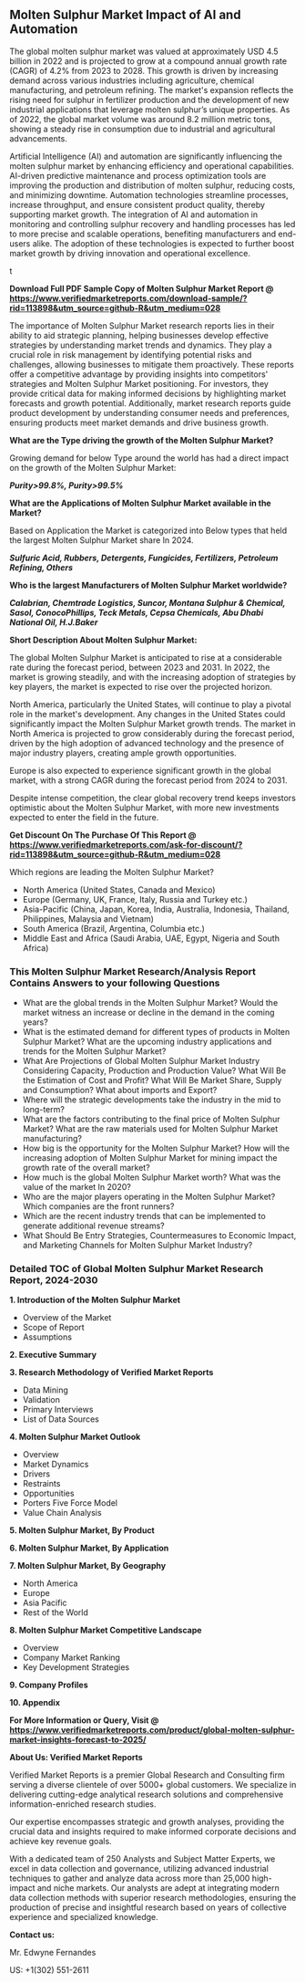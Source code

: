 <h2>Molten Sulphur Market Impact of AI and Automation</h2><p>The global molten sulphur market was valued at approximately USD 4.5 billion in 2022 and is projected to grow at a compound annual growth rate (CAGR) of 4.2% from 2023 to 2028. This growth is driven by increasing demand across various industries including agriculture, chemical manufacturing, and petroleum refining. The market's expansion reflects the rising need for sulphur in fertilizer production and the development of new industrial applications that leverage molten sulphur’s unique properties. As of 2022, the global market volume was around 8.2 million metric tons, showing a steady rise in consumption due to industrial and agricultural advancements.</p><p>Artificial Intelligence (AI) and automation are significantly influencing the molten sulphur market by enhancing efficiency and operational capabilities. AI-driven predictive maintenance and process optimization tools are improving the production and distribution of molten sulphur, reducing costs, and minimizing downtime. Automation technologies streamline processes, increase throughput, and ensure consistent product quality, thereby supporting market growth. The integration of AI and automation in monitoring and controlling sulphur recovery and handling processes has led to more precise and scalable operations, benefiting manufacturers and end-users alike. The adoption of these technologies is expected to further boost market growth by driving innovation and operational excellence.</p>t</p><p id="" class=""><strong>Download Full PDF Sample Copy of Molten Sulphur Market Report @ <a href="https://www.verifiedmarketreports.com/download-sample/?rid=113898&utm_source=github-R&utm_medium=028" target="_blank">https://www.verifiedmarketreports.com/download-sample/?rid=113898&utm_source=github-R&utm_medium=028</a></strong></p><p>The importance of&nbsp;Molten Sulphur Market research reports lies in their ability to aid strategic planning, helping businesses develop effective strategies by understanding market trends and dynamics. They play a crucial role in risk management by identifying potential risks and challenges, allowing businesses to mitigate them proactively. These reports offer a competitive advantage by providing insights into competitors' strategies and Molten Sulphur Market positioning. For investors, they provide critical data for making informed decisions by highlighting market forecasts and growth potential. Additionally, market research reports guide product development by understanding consumer needs and preferences, ensuring products meet market demands and drive business growth.</p><p><strong>What are the&nbsp;Type driving the growth of the Molten Sulphur Market?</strong></p><p id="" class="">Growing demand for below Type around the world has had a direct impact on the growth of the Molten Sulphur Market:</p><em><strong>Purity>99.8%, Purity>99.5%</strong></em></p><strong>What are the&nbsp;Applications&nbsp;of Molten Sulphur Market available in the Market?</strong></p><p id="" class="">Based on Application the Market is categorized into Below types that held the largest Molten Sulphur Market share In 2024.</p><em><strong>Sulfuric Acid, Rubbers, Detergents, Fungicides, Fertilizers, Petroleum Refining, Others</strong></em></p><strong>Who is the largest Manufacturers of Molten Sulphur Market worldwide?</strong></p><p><em><strong>Calabrian, Chemtrade Logistics, Suncor, Montana Sulphur & Chemical, Sasol, ConocoPhillips, Teck Metals, Cepsa Chemicals, Abu Dhabi National Oil, H.J.Baker</strong></em></p><p id="" class=""><strong>Short Description About Molten Sulphur Market:</strong></p><p>The global Molten Sulphur Market is anticipated to rise at a considerable rate during the forecast period, between 2023 and 2031. In 2022, the market is growing steadily, and with the increasing adoption of strategies by key players, the market is expected to rise over the projected horizon.</p><p>North America, particularly the United States, will continue to play a pivotal role in the market's development. Any changes in the United States could significantly impact the Molten Sulphur Market growth trends. The market in North America is projected to grow considerably during the forecast period, driven by the high adoption of advanced technology and the presence of major industry players, creating ample growth opportunities.</p><p>Europe is also expected to experience significant growth in the global market, with a strong CAGR during the forecast period from 2024 to 2031.</p><p>Despite intense competition, the clear global recovery trend keeps investors optimistic about the Molten Sulphur Market, with more new investments expected to enter the field in the future.</p><p id="" class=""><strong>Get Discount On The Purchase Of This Report @ <a href="https://www.verifiedmarketreports.com/ask-for-discount/?rid=113898&utm_source=github-R&utm_medium=028" target="_blank">https://www.verifiedmarketreports.com/ask-for-discount/?rid=113898&utm_source=github-R&utm_medium=028</a></strong></p>Which regions are leading the Molten Sulphur Market?</p><ul><li>North America (United States, Canada and Mexico)</li><li>Europe (Germany, UK, France, Italy, Russia and Turkey etc.)</li><li>Asia-Pacific (China, Japan, Korea, India, Australia, Indonesia, Thailand, Philippines, Malaysia and Vietnam)</li><li>South America (Brazil, Argentina, Columbia etc.)</li><li>Middle East and Africa (Saudi Arabia, UAE, Egypt, Nigeria and South Africa)</li></ul><h3 id="" class="">This Molten Sulphur Market Research/Analysis Report Contains Answers to your following Questions</h3><ul><li>What are the global trends in the Molten Sulphur Market? Would the market witness an increase or decline in the demand in the coming years?</li><li>What is the estimated demand for different types of products in Molten Sulphur Market? What are the upcoming industry applications and trends for the Molten Sulphur Market?</li><li>What Are Projections of Global Molten Sulphur Market Industry Considering Capacity, Production and Production Value? What Will Be the Estimation of Cost and Profit? What Will Be Market Share, Supply and Consumption? What about imports and Export?</li><li>Where will the strategic developments take the industry in the mid to long-term?</li><li>What are the factors contributing to the final price of Molten Sulphur Market? What are the raw materials used for Molten Sulphur Market manufacturing?</li><li>How big is the opportunity for the Molten Sulphur Market? How will the increasing adoption of Molten Sulphur Market for mining impact the growth rate of the overall market?</li><li>How much is the global Molten Sulphur Market worth? What was the value of the market In 2020?</li><li>Who are the major players operating in the Molten Sulphur Market? Which companies are the front runners?</li><li>Which are the recent industry trends that can be implemented to generate additional revenue streams?</li><li>What Should Be Entry Strategies, Countermeasures to Economic Impact, and Marketing Channels for Molten Sulphur Market Industry?</li></ul><h3 id="" class="">Detailed TOC of Global Molten Sulphur Market Research Report, 2024-2030</h3><p id="" class=""><strong>1. Introduction of the Molten Sulphur Market</strong></p><ul><li>Overview of the Market</li><li>Scope of Report</li><li>Assumptions</li></ul><p id="" class=""><strong>2. Executive Summary</strong></p><p id="" class=""><strong>3. Research Methodology of Verified Market Reports</strong></p><ul><li>Data Mining</li><li>Validation</li><li>Primary Interviews</li><li>List of Data Sources</li></ul><p id="" class=""><strong>4. Molten Sulphur Market Outlook</strong></p><ul><li>Overview</li><li>Market Dynamics</li><li>Drivers</li><li>Restraints</li><li>Opportunities</li><li>Porters Five Force Model</li><li>Value Chain Analysis</li></ul><p id="" class=""><strong>5. Molten Sulphur Market, By Product</strong></p><p id="" class=""><strong>6. Molten Sulphur Market, By Application</strong></p><p id="" class=""><strong>7. Molten Sulphur Market, By Geography</strong></p><ul><li>North America</li><li>Europe</li><li>Asia Pacific</li><li>Rest of the World</li></ul><p id="" class=""><strong>8. Molten Sulphur Market Competitive Landscape</strong></p><ul><li>Overview</li><li>Company Market Ranking</li><li>Key Development Strategies</li></ul><p id="" class=""><strong>9. Company Profiles</strong></p><p id="" class=""><strong>10. Appendix</strong></p><p id="" class=""><strong>For More Information or Query, Visit @ <a href="https://www.verifiedmarketreports.com/product/global-molten-sulphur-market-insights-forecast-to-2025/" target="_blank">https://www.verifiedmarketreports.com/product/global-molten-sulphur-market-insights-forecast-to-2025/</a></strong></p><p id="" class=""><strong>About Us: Verified Market Reports</strong></p><p id="" class="">Verified Market Reports is a premier Global Research and Consulting firm serving a diverse clientele of over 5000+ global customers. We specialize in delivering cutting-edge analytical research solutions and comprehensive information-enriched research studies.</p><p id="" class="">Our expertise encompasses strategic and growth analyses, providing the crucial data and insights required to make informed corporate decisions and achieve key revenue goals.</p><p id="" class="">With a dedicated team of 250 Analysts and Subject Matter Experts, we excel in data collection and governance, utilizing advanced industrial techniques to gather and analyze data across more than 25,000 high-impact and niche markets. Our analysts are adept at integrating modern data collection methods with superior research methodologies, ensuring the production of precise and insightful research based on years of collective experience and specialized knowledge.</p><p id="" class=""><strong>Contact us:</strong></p><p id="" class="">Mr. Edwyne Fernandes</p><p id="" class="">US: +1(302) 551-2611</p>